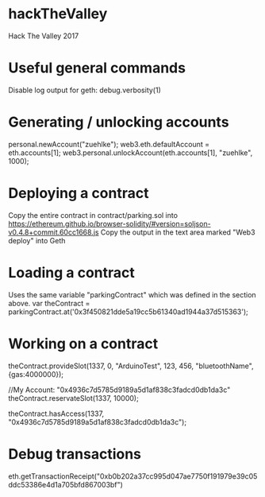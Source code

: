 # hackTheValley
Hack The Valley 2017

# Useful general commands

Disable log output for geth:
debug.verbosity(1)

# Generating / unlocking accounts
personal.newAccount("zuehlke");
web3.eth.defaultAccount = eth.accounts[1];
web3.personal.unlockAccount(eth.accounts[1], "zuehlke", 1000);

# Deploying a contract

Copy the entire contract in contract/parking.sol into https://ethereum.github.io/browser-solidity/#version=soljson-v0.4.8+commit.60cc1668.js
Copy the output in the text area marked "Web3 deploy" into Geth

# Loading a contract 

Uses the same variable "parkingContract" which was defined in the section above.
var theContract = parkingContract.at('0x3f450821dde5a19cc5b61340ad1944a37d515363');

# Working on a contract

theContract.provideSlot(1337, 0, "ArduinoTest", 123, 456, "bluetoothName", {gas:4000000});

//My Account: "0x4936c7d5785d9189a5d1af838c3fadcd0db1da3c"
theContract.reservateSlot(1337, 10000);

theContract.hasAccess(1337, "0x4936c7d5785d9189a5d1af838c3fadcd0db1da3c");

# Debug transactions

eth.getTransactionReceipt("0xb0b202a37cc995d047ae7750f191979e39c05ddc53386e4d1a705bfd867003bf")
